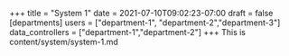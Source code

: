 +++
title = "System 1"
date = 2021-07-10T09:02:23-07:00
draft = false
[departments]
users = ["department-1", "department-2","department-3"]
data_controllers = ["department-1","department-2"]
+++
This is content/system/system-1.md
